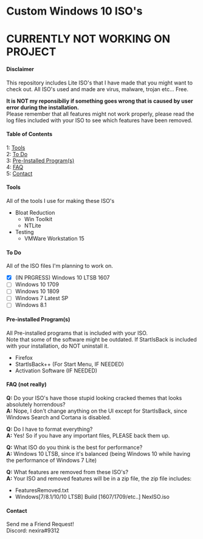 # Custom Windows 10 ISO's
# CURRENTLY NOT WORKING ON PROJECT
#### Disclaimer
This repository includes Lite ISO's that I have made that you might want to check out. All ISO's used and made are virus, malware, trojan etc... Free. <br />

**It is NOT my reponsibiliy if something goes wrong that is caused by user error during the installation.** <br />
Please remember that all features might not work properly, please read the log files included with your ISO to see which features have been removed.

#### Table of Contents
1: [Tools](https://github.com/Nex-ISO/lite-iso#tools) <br />
2: [To Do](https://github.com/Nex-ISO/lite-iso#iso-tasklist) <br />
3: [Pre-Installed Program(s)](https://github.com/Nex-ISO/lite-iso#preinstalled-programs) <br />
4: [FAQ](https://github.com/Nex-ISO/lite-iso/blob/master/README.md#faq-not-really) <br />
5: [Contact](https://github.com/Nex-ISO/lite-iso/blob/master/README.md#contact) <br />

#### Tools
All of the tools I use for making these ISO's

- Bloat Reduction
  * Win Toolkit
  * NTLite 
- Testing
  * VMWare Workstation 15

#### To Do
All of the ISO files I'm planning to work on.

- [x] (IN PRGRESS) Windows 10 LTSB 1607
- [ ] Windows 10 1709
- [ ] Windows 10 1809
- [ ] Windows 7 Latest SP
- [ ] Windows 8.1

#### Pre-installed Program(s)
All Pre-installed programs that is included with your ISO. <br />
Note that some of the software might be outdated. If StartIsBack is included with your installation, do NOT uninstall it.
* Firefox
* StartIsBack++ (For Start Menu, IF NEEDED)
* Activation Software (IF NEEDED)

#### FAQ (not really)
**Q:** Do your ISO's have those stupid looking cracked themes that looks absolutely horrendous? <br />
**A:** Nope, I don't change anything on the UI except for StartIsBack, since Windows Search and Cortana is disabled.

**Q:** Do I have to format everything? <br />
**A:** Yes! So if you have any important files, PLEASE back them up.

**Q:** What ISO do you think is the best for performance? <br />
**A:** Windows 10 LTSB, since it's balanced (being Windows 10 while having the performance of Windows 7 Lite)

**Q:** What features are removed from these ISO's? <br />
**A:** Your ISO and removed features will be in a zip file, the zip file includes: <br />
* FeaturesRemoved.txt <br />
* Windows[7/8.1/10/10 LTSB] Build [1607/1709/etc..] NexISO.iso

#### Contact
Send me a Friend Request! <br />
Discord: nexira#9312


